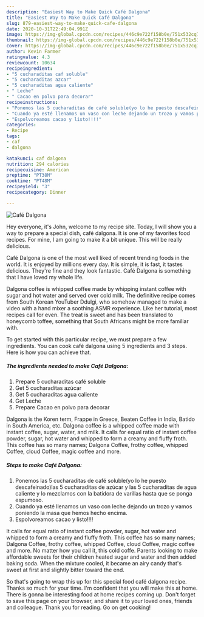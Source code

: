 ```yaml
---
description: "Easiest Way to Make Quick Café Dalgona"
title: "Easiest Way to Make Quick Café Dalgona"
slug: 879-easiest-way-to-make-quick-cafe-dalgona
date: 2020-10-31T22:49:04.991Z
image: https://img-global.cpcdn.com/recipes/446c9e722f158b0e/751x532cq70/cafe-dalgona-foto-principal.jpg
thumbnail: https://img-global.cpcdn.com/recipes/446c9e722f158b0e/751x532cq70/cafe-dalgona-foto-principal.jpg
cover: https://img-global.cpcdn.com/recipes/446c9e722f158b0e/751x532cq70/cafe-dalgona-foto-principal.jpg
author: Kevin Farmer
ratingvalue: 4.3
reviewcount: 10634
recipeingredient:
- "5 cucharaditas caf soluble"
- "5 cucharaditas azcar"
- "5 cucharaditas agua caliente"
- " Leche"
- " Cacao en polvo para decorar"
recipeinstructions:
- "Ponemos las 5 cucharaditas de café soluble(yo lo he puesto descafeinado)las 5 cucharaditas de azúcar y las 5 cucharaditas de agua caliente y lo mezclamos con la batidora de varillas hasta que se ponga espumoso."
- "Cuando ya esté llenamos un vaso con leche dejando un trozo y vamos poniendo la masa que hemos hecho encima."
- "Espolvoreamos cacao y listo!!!!"
categories:
- Recipe
tags:
- caf
- dalgona

katakunci: caf dalgona 
nutrition: 294 calories
recipecuisine: American
preptime: "PT38M"
cooktime: "PT48M"
recipeyield: "3"
recipecategory: Dinner

---
```



![Café Dalgona](https://img-global.cpcdn.com/recipes/446c9e722f158b0e/751x532cq70/cafe-dalgona-foto-principal.jpg)

Hey everyone, it's John, welcome to my recipe site. Today, I will show you a way to prepare a special dish, café dalgona. It is one of my favorites food recipes. For mine, I am going to make it a bit unique. This will be really delicious.

Café Dalgona is one of the most well liked of recent trending foods in the world. It is enjoyed by millions every day. It is simple, it is fast, it tastes delicious. They're fine and they look fantastic. Café Dalgona is something that I have loved my whole life.

Dalgona coffee is whipped coffee made by whipping instant coffee with sugar and hot water and served over cold milk. The definitive recipe comes from South Korean YouTuber Ddulgi, who somehow managed to make a video with a hand mixer a soothing ASMR experience. Like her tutorial, most recipes call for even. The treat is sweet and has been translated to honeycomb toffee, something that South Africans might be more familiar with.


To get started with this particular recipe, we must prepare a few ingredients. You can cook café dalgona using 5 ingredients and 3 steps. Here is how you can achieve that.

<!--inarticleads1-->

##### The ingredients needed to make Café Dalgona:

1. Prepare 5 cucharaditas café soluble
1. Get 5 cucharaditas azúcar
1. Get 5 cucharaditas agua caliente
1. Get  Leche
1. Prepare  Cacao en polvo para decorar


Dalgona is the Koren term, Frappe in Greece, Beaten Coffee in India, Batido in South America, etc. Dalgona coffee is a whipped coffee made with instant coffee, sugar, water, and milk. It calls for equal ratio of instant coffee powder, sugar, hot water and whipped to form a creamy and fluffy froth. This coffee has so many names; Dalgona Coffee, frothy coffee, whipped Coffee, cloud Coffee, magic coffee and more. 

<!--inarticleads2-->

##### Steps to make Café Dalgona:

1. Ponemos las 5 cucharaditas de café soluble(yo lo he puesto descafeinado)las 5 cucharaditas de azúcar y las 5 cucharaditas de agua caliente y lo mezclamos con la batidora de varillas hasta que se ponga espumoso.
1. Cuando ya esté llenamos un vaso con leche dejando un trozo y vamos poniendo la masa que hemos hecho encima.
1. Espolvoreamos cacao y listo!!!!


It calls for equal ratio of instant coffee powder, sugar, hot water and whipped to form a creamy and fluffy froth. This coffee has so many names; Dalgona Coffee, frothy coffee, whipped Coffee, cloud Coffee, magic coffee and more. No matter how you call it, this cold coffe. Parents looking to make affordable sweets for their children heated sugar and water and then added baking soda. When the mixture cooled, it became an airy candy that&#39;s sweet at first and slightly bitter toward the end. 

So that's going to wrap this up for this special food café dalgona recipe. Thanks so much for your time. I'm confident that you will make this at home. There is gonna be interesting food at home recipes coming up. Don't forget to save this page on your browser, and share it to your loved ones, friends and colleague. Thank you for reading. Go on get cooking!
